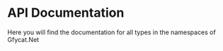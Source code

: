 # API Documentation
Here you will find the documentation for all types in the namespaces of Gfycat.Net
